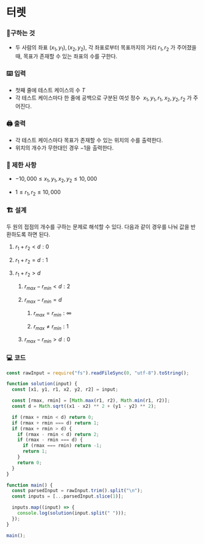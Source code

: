 # 터렛

### 🚩구하는 것

- 두 사람의 좌표 $(x_1,y_1), (x_2,y_2)$, 각 좌표로부터 목표까지의 거리 $r_1, r_2$ 가 주어졌을 때, 목표가 존재할 수 있는 좌표의 수를 구한다.

### ⌨️ 입력

- 첫째 줄에 테스트 케이스의 수 $T$
- 각 테스트 케이스마다 한 줄에 공백으로 구분된 여섯 정수  $x_1, y_1, r_1,$ $x_2, y_2, r_2$ 가 주어진다.

### 🖨️ 출력

- 각 테스트 케이스마다 목표가 존재할 수 있는 위치의 수를 출력한다.
- 위치의 개수가 무한대인 경우 $-1$을 출력한다.

### 🚫 제한 사항

- $-10,000 ≤ x_1, y_1, x_2, y_2 ≤ 10,000$

- $1≤r_1,r_2≤10,000$

### 🏗 설계

두 원의 접점의 개수를 구하는 문제로 해석할 수 있다.
다음과 같이 경우를 나눠 값을 반환하도록 하면 된다.

1. $r_1+r_2 \lt d: 0$

2. $r_1+r_2=d: 1$

3. $r_1+r_2 \gt d$

   1. $r_{max}-r_{min} \lt d: 2$

   2. $r_{max}-r_{min}=d$

      1. $r_{max}=r_{min}: \infty$

      2. $r_{max} \neq r_{min}: 1$

   3. $r_{max}-r_{min} \gt d: 0$

### 💻 코드

```js
const rawInput = require("fs").readFileSync(0, "utf-8").toString();

function solution(input) {
  const [x1, y1, r1, x2, y2, r2] = input;

  const [rmax, rmin] = [Math.max(r1, r2), Math.min(r1, r2)];
  const d = Math.sqrt((x1 - x2) ** 2 + (y1 - y2) ** 2);

  if (rmax + rmin < d) return 0;
  if (rmax + rmin === d) return 1;
  if (rmax + rmin > d) {
    if (rmax - rmin < d) return 2;
    if (rmax - rmin === d) {
      if (rmax === rmin) return -1;
      return 1;
    }
    return 0;
  }
}

function main() {
  const parsedInput = rawInput.trim().split("\n");
  const inputs = [...parsedInput.slice(1)];

  inputs.map((input) => {
    console.log(solution(input.split(" ")));
  });
}

main();
```
